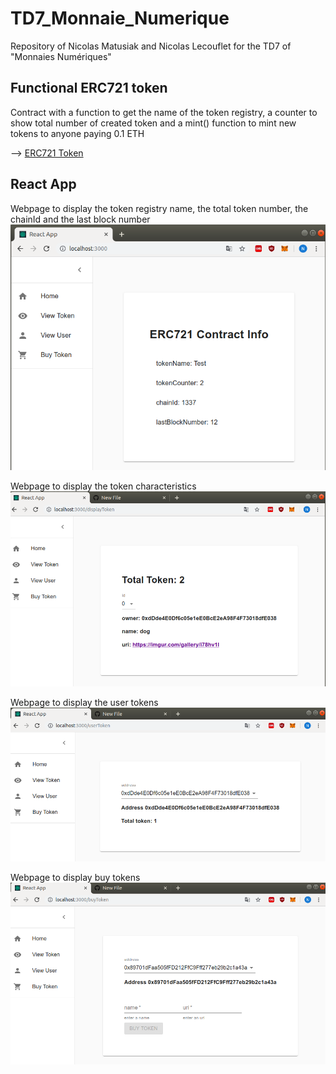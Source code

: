 # TD7_Monnaie_Numerique
Repository of Nicolas Matusiak and Nicolas Lecouflet for the TD7 of "Monnaies Numériques"

## Functional ERC721 token 
Contract with a function to get the name of the token registry, a counter to show total number of created token and a mint() function to mint new tokens to anyone paying 0.1 ETH

--> [ERC721 Token](https://github.com/nlecoufl/TD7_Monnaie_Numerique/blob/master/contracts/Token.sol)

## React App

Webpage to display the token registry name, the total token number, the chainId and the last block number
![alt text](screens/screen1.png)

Webpage to display the token characteristics 
![alt text](screens/screen2.png)

Webpage to display the user tokens
![alt text](screens/screen3.png)

Webpage to display buy tokens
![alt text](screens/screen4.png)
